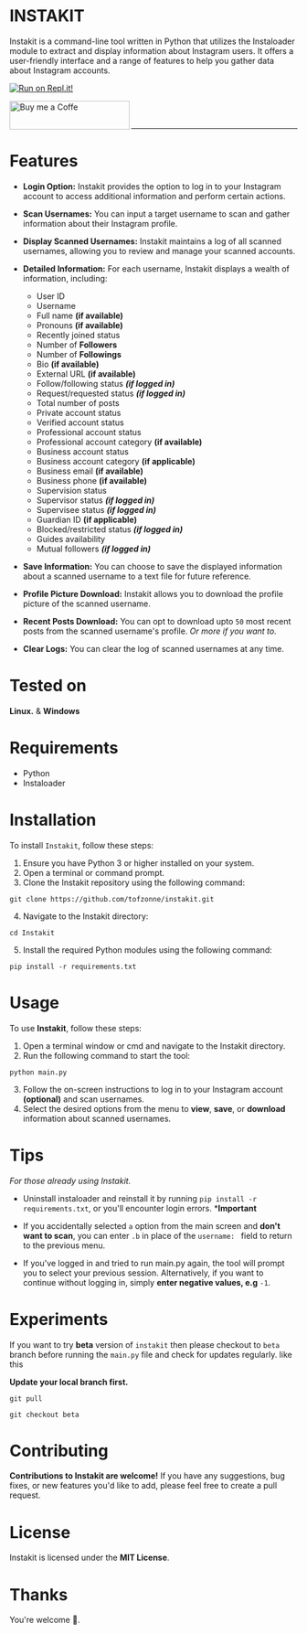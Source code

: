 


# INSTAKIT

Instakit is a command-line tool written in Python that utilizes the Instaloader module to extract and display information about Instagram users. It offers a user-friendly interface and a range of features to help you gather data about Instagram accounts.

[![Run on Repl.it!](https://replit.com/badge/github/tofzonne/instakit)](https://replit.com/@tofzonne/instakit)<p>
    <a href="https://www.buymeacoffee.com/tofzonne">
        <img align="left"
            src="https://cdn.buymeacoffee.com/buttons/v2/default-yellow.png"
            height="50"
            width="210"
            alt="Buy me a Coffe"
        />
    </a>
</p>


<br><br>

---


<!-- <p align="center">
  <a href="https://github.com/tofzonne/github-readme-stats/graphs/contributors">
    <img alt="GitHub Contributors" src="https://img.shields.io/github/contributors/tofzonne/instakit" />
  </a>
  <a href="https://github.com/tofzonne/instakit/issues">
    <img alt="Issues" src="https://img.shields.io/github/issues/tofzonne/instakit?color=0088ff" />
  </a>
  <a href="https://github.com/tofzonne/instakit/pulls">
    <img alt="GitHub pull requests" src="https://img.shields.io/github/issues-pr/tofzonne/instakit?color=0088ff" />
  </a>
</p> -->

# Features

- **Login Option:** Instakit provides the option to log in to your Instagram account to access additional information and perform certain actions.

- **Scan Usernames:** You can input a target username to scan and gather information about their Instagram profile.

- **Display Scanned Usernames:** Instakit maintains a log of all scanned usernames, allowing you to review and manage your scanned accounts.


- **Detailed Information:** For each username, Instakit displays a wealth of information, including:

  - User ID
  - Username
  - Full name **(if available)**
  - Pronouns **(if available)**
  - Recently joined status
  - Number of **Followers**
  - Number of **Followings**
  - Bio **(if available)**
  - External URL **(if available)**
  - Follow/following status ***(if logged in)***
  - Request/requested status ***(if logged in)***
  - Total number of posts
  - Private account status
  - Verified account status
  - Professional account status
  - Professional account category **(if available)**
  - Business account status
  - Business account category **(if applicable)**
  - Business email **(if available)**
  - Business phone **(if available)**
  - Supervision status
  - Supervisor status ***(if logged in)***
  - Supervisee status ***(if logged in)***
  - Guardian ID **(if applicable)**
  - Blocked/restricted status ***(if logged in)***
  - Guides availability
  - Mutual followers ***(if logged in)***

- **Save Information:** You can choose to save the displayed information about a scanned username to a text file for future reference.

- **Profile Picture Download:** Instakit allows you to download the profile picture of the scanned username.

- **Recent Posts Download:** You can opt to download upto `50` most recent posts from the scanned username's profile.
*Or more if you want to.*

- **Clear Logs:** You can clear the log of scanned usernames at any time.

# Tested on
**Linux.** & **Windows**
# Requirements
- Python
- Instaloader

# Installation

To install `Instakit`, follow these steps:

1. Ensure you have Python 3 or higher installed on your system.
2. Open a terminal or command prompt.
3. Clone the Instakit repository using the following command:

```console
git clone https://github.com/tofzonne/instakit.git
```

4. Navigate to the Instakit directory:

```console
cd Instakit
```

5. Install the required Python modules using the following command:

```console
pip install -r requirements.txt
```

# Usage

To use **Instakit**, follow these steps:

1. Open a terminal window or cmd and navigate to the Instakit directory.
2. Run the following command to start the tool:

```console
python main.py
```

3. Follow the on-screen instructions to log in to your Instagram account **(optional)** and scan usernames.
4. Select the desired options from the menu to **view**, **save**, or **download** information about scanned usernames.

# Tips
*For those already using Instakit.*
- Uninstall instaloader and reinstall it by running `pip install -r requirements.txt`, or you'll encounter login errors. ***Important**

- If you accidentally selected `a` option from the main screen and **don't want to scan**, you can enter `.b` in place of the `username: ` field to return to the previous menu.

- If you've logged in and tried to run main.py again, the tool will prompt you to select your previous session. Alternatively, if you want to continue without logging in, simply **enter negative values, e.g** `-1`.

# Experiments

If you want to try **beta** version of `instakit` then please checkout to `beta` branch before running the `main.py` file and check for updates regularly. like this


**Update your local branch first.**
```
git pull
```
```
git checkout beta
```

# Contributing

**Contributions to Instakit are welcome!** If you have any suggestions, bug fixes, or new features you'd like to add, please feel free to create a pull request.

# License

Instakit is licensed under the **MIT License**.

# Thanks
You're welcome 🤗.
